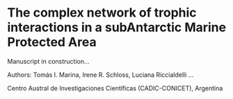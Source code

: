# The complex network of trophic interactions in a subAntarctic Marine Protected Area

Manuscript in construction...

Authors: Tomás I. Marina, Irene R. Schloss, Luciana Riccialdelli ...

Centro Austral de Investigaciones Científicas (CADIC-CONICET), Argentina
